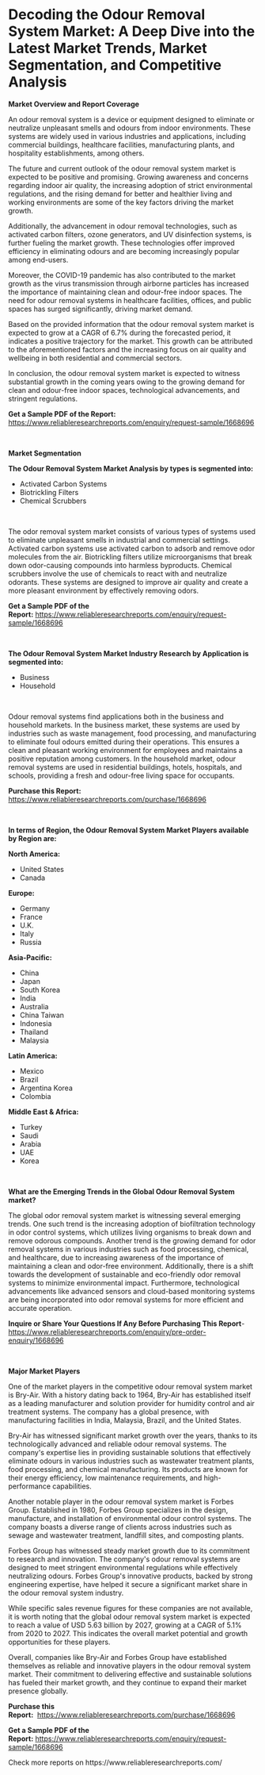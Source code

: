<p><h1>Decoding the Odour Removal System Market: A Deep Dive into the Latest Market Trends, Market Segmentation, and Competitive Analysis</h1></p><p><strong>Market Overview and Report Coverage</strong></p>
<p><p>An odour removal system is a device or equipment designed to eliminate or neutralize unpleasant smells and odours from indoor environments. These systems are widely used in various industries and applications, including commercial buildings, healthcare facilities, manufacturing plants, and hospitality establishments, among others.</p><p>The future and current outlook of the odour removal system market is expected to be positive and promising. Growing awareness and concerns regarding indoor air quality, the increasing adoption of strict environmental regulations, and the rising demand for better and healthier living and working environments are some of the key factors driving the market growth.</p><p>Additionally, the advancement in odour removal technologies, such as activated carbon filters, ozone generators, and UV disinfection systems, is further fueling the market growth. These technologies offer improved efficiency in eliminating odours and are becoming increasingly popular among end-users.</p><p>Moreover, the COVID-19 pandemic has also contributed to the market growth as the virus transmission through airborne particles has increased the importance of maintaining clean and odour-free indoor spaces. The need for odour removal systems in healthcare facilities, offices, and public spaces has surged significantly, driving market demand.</p><p>Based on the provided information that the odour removal system market is expected to grow at a CAGR of 6.7% during the forecasted period, it indicates a positive trajectory for the market. This growth can be attributed to the aforementioned factors and the increasing focus on air quality and wellbeing in both residential and commercial sectors.</p><p>In conclusion, the odour removal system market is expected to witness substantial growth in the coming years owing to the growing demand for clean and odour-free indoor spaces, technological advancements, and stringent regulations.</p></p>
<p><strong>Get a Sample PDF of the Report:</strong> <a href="https://www.reliableresearchreports.com/enquiry/request-sample/1668696">https://www.reliableresearchreports.com/enquiry/request-sample/1668696</a></p>
<p>&nbsp;</p>
<p><strong>Market Segmentation</strong></p>
<p><strong>The Odour Removal System Market Analysis by types is segmented into:</strong></p>
<p><ul><li>Activated Carbon Systems</li><li>Biotrickling Filters</li><li>Chemical Scrubbers</li></ul></p>
<p>&nbsp;</p>
<p><p>The odor removal system market consists of various types of systems used to eliminate unpleasant smells in industrial and commercial settings. Activated carbon systems use activated carbon to adsorb and remove odor molecules from the air. Biotrickling filters utilize microorganisms that break down odor-causing compounds into harmless byproducts. Chemical scrubbers involve the use of chemicals to react with and neutralize odorants. These systems are designed to improve air quality and create a more pleasant environment by effectively removing odors.</p></p>
<p><strong>Get a Sample PDF of the Report:</strong>&nbsp;<a href="https://www.reliableresearchreports.com/enquiry/request-sample/1668696">https://www.reliableresearchreports.com/enquiry/request-sample/1668696</a></p>
<p>&nbsp;</p>
<p><strong>The Odour Removal System Market Industry Research by Application is segmented into:</strong></p>
<p><ul><li>Business</li><li>Household</li></ul></p>
<p>&nbsp;</p>
<p><p>Odour removal systems find applications both in the business and household markets. In the business market, these systems are used by industries such as waste management, food processing, and manufacturing to eliminate foul odours emitted during their operations. This ensures a clean and pleasant working environment for employees and maintains a positive reputation among customers. In the household market, odour removal systems are used in residential buildings, hotels, hospitals, and schools, providing a fresh and odour-free living space for occupants.</p></p>
<p><strong>Purchase this Report:</strong>&nbsp; <a href="https://www.reliableresearchreports.com/purchase/1668696">https://www.reliableresearchreports.com/purchase/1668696</a></p>
<p>&nbsp;</p>
<p><strong>In terms of Region, the Odour Removal System Market Players available by Region are:</strong></p>
<p>
    <p> <strong> North America: </strong>
        <ul>
            <li>United States</li>
            <li>Canada</li>
        </ul>
        </p> 
    <p> <strong> Europe: </strong>
        <ul>
            <li>Germany</li>
            <li>France</li>
            <li>U.K.</li>
            <li>Italy</li>
            <li>Russia</li>
        </ul>
        </p> 
    <p> <strong> Asia-Pacific: </strong>
        <ul>
            <li>China</li>
            <li>Japan</li>
            <li>South Korea</li>
            <li>India</li>
            <li>Australia</li>
            <li>China Taiwan</li>
            <li>Indonesia</li>
            <li>Thailand</li>
            <li>Malaysia</li>
        </ul>
        </p> 
    <p> <strong> Latin America: </strong>
        <ul>
            <li>Mexico</li>
            <li>Brazil</li>
            <li>Argentina Korea</li>
            <li>Colombia</li>
        </ul>
        </p> 
    <p> <strong> Middle East & Africa: </strong>
        <ul>
            <li>Turkey</li>
            <li>Saudi</li>
            <li>Arabia</li>
            <li>UAE</li>
            <li>Korea</li>
        </ul>
    </p>
    </p>
<p>&nbsp;</p>
<p><strong>What are the Emerging Trends in the Global Odour Removal System market?</strong></p>
<p><p>The global odor removal system market is witnessing several emerging trends. One such trend is the increasing adoption of biofiltration technology in odor control systems, which utilizes living organisms to break down and remove odorous compounds. Another trend is the growing demand for odor removal systems in various industries such as food processing, chemical, and healthcare, due to increasing awareness of the importance of maintaining a clean and odor-free environment. Additionally, there is a shift towards the development of sustainable and eco-friendly odor removal systems to minimize environmental impact. Furthermore, technological advancements like advanced sensors and cloud-based monitoring systems are being incorporated into odor removal systems for more efficient and accurate operation.</p></p>
<p><strong>Inquire or Share Your Questions If Any Before Purchasing This Report</strong>- <a href="https://www.reliableresearchreports.com/enquiry/pre-order-enquiry/1668696">https://www.reliableresearchreports.com/enquiry/pre-order-enquiry/1668696</a></p>
<p>&nbsp;</p>
<p><strong>Major Market Players</strong></p>
<p><p>One of the market players in the competitive odour removal system market is Bry-Air. With a history dating back to 1964, Bry-Air has established itself as a leading manufacturer and solution provider for humidity control and air treatment systems. The company has a global presence, with manufacturing facilities in India, Malaysia, Brazil, and the United States.</p><p>Bry-Air has witnessed significant market growth over the years, thanks to its technologically advanced and reliable odour removal systems. The company's expertise lies in providing sustainable solutions that effectively eliminate odours in various industries such as wastewater treatment plants, food processing, and chemical manufacturing. Its products are known for their energy efficiency, low maintenance requirements, and high-performance capabilities.</p><p>Another notable player in the odour removal system market is Forbes Group. Established in 1980, Forbes Group specializes in the design, manufacture, and installation of environmental odour control systems. The company boasts a diverse range of clients across industries such as sewage and wastewater treatment, landfill sites, and composting plants.</p><p>Forbes Group has witnessed steady market growth due to its commitment to research and innovation. The company's odour removal systems are designed to meet stringent environmental regulations while effectively neutralizing odours. Forbes Group's innovative products, backed by strong engineering expertise, have helped it secure a significant market share in the odour removal system industry.</p><p>While specific sales revenue figures for these companies are not available, it is worth noting that the global odour removal system market is expected to reach a value of USD 5.63 billion by 2027, growing at a CAGR of 5.1% from 2020 to 2027. This indicates the overall market potential and growth opportunities for these players.</p><p>Overall, companies like Bry-Air and Forbes Group have established themselves as reliable and innovative players in the odour removal system market. Their commitment to delivering effective and sustainable solutions has fueled their market growth, and they continue to expand their market presence globally.</p></p>
<p><strong>Purchase this Report:</strong>&nbsp;&nbsp;<a href="https://www.reliableresearchreports.com/purchase/1668696">https://www.reliableresearchreports.com/purchase/1668696</a></p>
<p></p>
<p><strong>Get a Sample PDF of the Report:</strong>&nbsp;<a href="https://www.reliableresearchreports.com/enquiry/request-sample/1668696">https://www.reliableresearchreports.com/enquiry/request-sample/1668696</a></p>
<p>Check more reports on https://www.reliableresearchreports.com/</p>